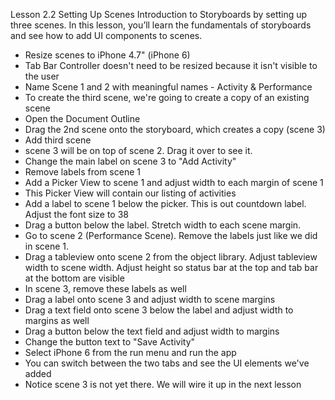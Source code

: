 Lesson 2.2
Setting Up Scenes
Introduction to Storyboards by setting up three scenes.  In this lesson, you’ll learn the fundamentals of storyboards and see how to add UI components to scenes.

* Resize scenes to iPhone 4.7" (iPhone 6)
* Tab Bar Controller doesn't need to be resized because it isn't visible to the user
* Name Scene 1 and 2 with meaningful names - Activity & Performance
* To create the third scene, we're going to create a copy of an existing scene 
* Open the Document Outline
* Drag the 2nd scene onto the storyboard, which creates a copy (scene 3)
* Add third scene
* scene 3 will be on top of scene 2.  Drag it over to see it.
* Change the main label on scene 3 to "Add Activity"
* Remove labels from scene 1
* Add a Picker View to scene 1 and adjust width to each margin of scene 1
* This Picker View will contain our listing of activities
* Add a label to scene 1 below the picker.  This is out countdown label.  Adjust the font size to 38
* Drag a button below the label.  Stretch width to each scene margin.
* Go to scene 2 (Performance Scene).  Remove the labels just like we did in scene 1.
* Drag a tableview onto scene 2 from the object library.  Adjust tableview width to scene width.  Adjust height so status bar at the top and tab bar at the bottom are visible
* In scene 3, remove these labels as well
* Drag a label onto scene 3 and adjust width to scene margins
* Drag a text field onto scene 3 below the label and adjust width to margins as well
* Drag a button below the text field and adjust width to margins
* Change the button text to "Save Activity"
* Select iPhone 6 from the run menu and run the app
* You can switch between the two tabs and see the UI elements we've added
* Notice scene 3 is not yet there.  We will wire it up in the next lesson